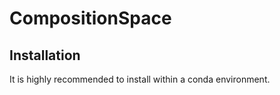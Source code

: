 # CompositionSpace

## Installation

It is highly recommended to install within a conda environment.




